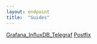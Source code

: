 ```yaml
---
layout: endpoint
title:  "Guides"
---
```



<a class="post-link" href="/guides/linux/grafana_influxdb_telegraf/">Grafana_InfluxDB_Telegraf</a>
<a class="post-link" href="/guides/postfix/">Postfix</a>



